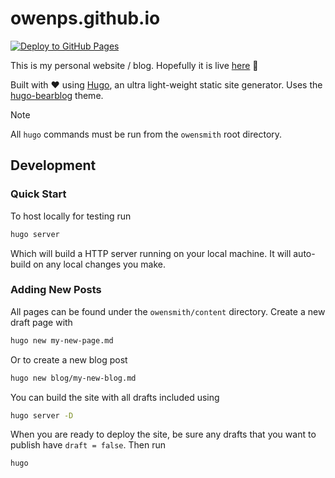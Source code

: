 # owenps.github.io

[![Deploy to GitHub Pages](https://github.com/owenps/owenps.github.io/actions/workflows/hugo.yml/badge.svg)](https://github.com/owenps/owenps.github.io/actions/workflows/hugo.yml)

This is my personal website / blog. Hopefully it is live [here](https://owenps.github.io) 🙏

Built with ❤︎ using [Hugo](https://gohugo.io/), an ultra light-weight static site generator. Uses the [hugo-bearblog](https://github.com/janraasch/hugo-bearblog) theme.

> [!NOTE]  
> All `hugo` commands must be run from the `owensmith` root directory.

## Development

### Quick Start

To host locally for testing run
```sh
hugo server
```

Which will build a HTTP server running on your local machine. It will auto-build on any local changes you make.

### Adding New Posts

All pages can be found under the `owensmith/content` directory. Create a new draft page with
```sh
hugo new my-new-page.md
```

Or to create a new blog post
```sh
hugo new blog/my-new-blog.md
```

You can build the site with all drafts included using 

```sh
hugo server -D
```

When you are ready to deploy the site, be sure any drafts that you want to publish have `draft = false`. Then run

```sh
hugo
```



